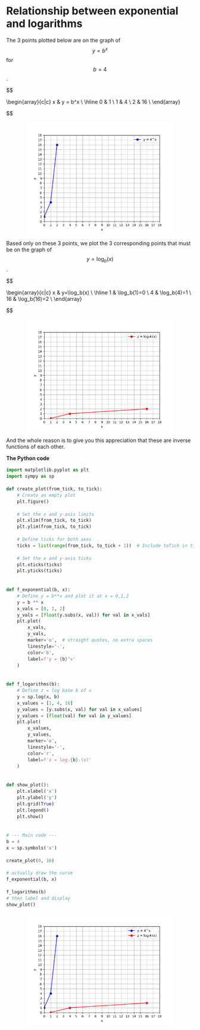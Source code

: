 # Relationship between exponential and logarithms

The 3 points plotted below are on the graph of $$y=b^x$$ for $$b=4$$.

$$

  \begin{array}{c|c}
    x & y = b^x \\
    \hline
    0 & 1       \\
    1 & 4       \\
    2 & 16      \\
  \end{array}

$$

<p align="center">
    <img src="./assets/img1.png" alt="img1" width="400"/>
</p>


Based only on these 3 points, we plot the 3 corresponding points that must be on the graph of $$y=\log_{b}(x)$$.

$$

\begin{array}{c|c}
            x & y=\log_b(x) \\
            \hline
            1 &     \log_b(1)=0     \\
            4 &     \log_b(4)=1     \\
            16 &    \log_b(16)=2    \\
\end{array}

$$

<p align="center">
    <img src="./assets/img2.png" alt="img2" width="400"/>
</p>

And the whole reason is to give you this appreciation that these are inverse functions of each other.

**The Python code**

```python
import matplotlib.pyplot as plt
import sympy as sp

def create_plot(from_tick, to_tick):
    # Create an empty plot
    plt.figure()

    # Set the x and y-axis limits
    plt.xlim(from_tick, to_tick)
    plt.ylim(from_tick, to_tick)

    # Define ticks for both axes
    ticks = list(range(from_tick, to_tick + 1))  # Include toTick in ticks

    # Set the x and y-axis ticks
    plt.xticks(ticks)
    plt.yticks(ticks)


def f_exponential(b, x):
    # Define y = b**x and plot it at x = 0,1,2
    y = b ** x
    x_vals = [0, 1, 2]
    y_vals = [float(y.subs(x, val)) for val in x_vals]
    plt.plot(
        x_vals,
        y_vals,
        marker='o',  # straight quotes, no extra spaces
        linestyle='-',
        color='b',
        label=f'y = {b}^x'
    )


def f_logarithms(b):
    # Define z = log base b of x
    y = sp.log(x, b)
    x_values = [1, 4, 16]
    y_values = [y.subs(x, val) for val in x_values]
    y_values = [float(val) for val in y_values]
    plt.plot(
        x_values,
        y_values,
        marker='o',
        linestyle='-',
        color='r',
        label=f'z = log₍{b}₎(x)'
    )


def show_plot():
    plt.xlabel('x')
    plt.ylabel('y')
    plt.grid(True)
    plt.legend()
    plt.show()


# --- Main code ---
b = 4
x = sp.symbols('x')

create_plot(0, 18)

# actually draw the curve
f_exponential(b, x)

f_logarithms(b)
# then label and display
show_plot()

```

<p align="center">
    <img src="./assets/img3.png" alt="img3" width="400"/>
</p>